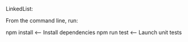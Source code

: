 LinkedList:

From the command line, run:

npm install         <-- Install dependencies
npm run test        <-- Launch unit tests